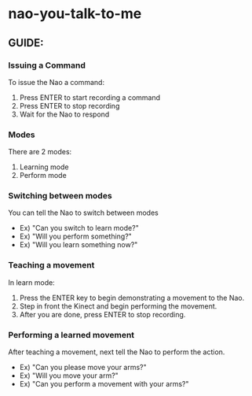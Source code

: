# nao-you-talk-to-me


## GUIDE:


### Issuing a Command
To issue the Nao a command:   

1. Press ENTER to start recording a command  
2. Press ENTER to stop recording  
3. Wait for the Nao to respond  

### Modes 
There are 2 modes: 
 
1. Learning mode   
2. Perform mode

  

### Switching between modes
You can tell the Nao to switch between modes

* Ex)  "Can you switch to learn mode?"  
* Ex)  "Will you perform something?"  
* Ex)  "Will you learn something now?"  

### Teaching a movement
In learn mode:  

1. Press the ENTER key to begin demonstrating a movement to the Nao.   
2. Step in front the Kinect and begin performing the movement.  
3. After you are done, press ENTER to stop recording.


### Performing a learned movement

After teaching a movement, next tell the Nao to perform the action.

* Ex) "Can you please move your arms?"  
* Ex) "Will you move your arm?"  
* Ex) "Can you perform a movement with your arms?"  
